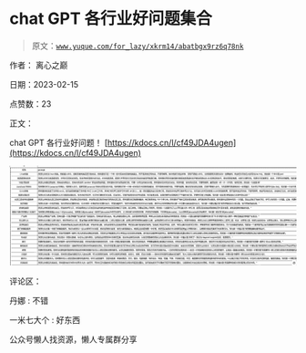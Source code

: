 # chat GPT 各行业好问题集合

> 原文：[`www.yuque.com/for_lazy/xkrm14/abatbgx9rz6q78nk`](https://www.yuque.com/for_lazy/xkrm14/abatbgx9rz6q78nk)



作者： 离心之巅



日期：2023-02-15



点赞数：23



正文：



chat GPT 各行业好问题！ [https://kdocs.cn/l/cf49JDA4ugen](https://kdocs.cn/l/cf49JDA4ugen)



![](img/072ef1c2d74ad1dd998e84c572e04be1.png)  

评论区：



丹娜 : 不错



一米七大个 : 好东西



公众号懒人找资源，懒人专属群分享

</ne-p>